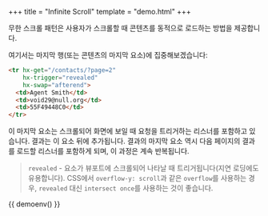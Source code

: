+++
title = "Infinite Scroll"
template = "demo.html"
+++

무한 스크롤 패턴은 사용자가 스크롤할 때 콘텐츠를 동적으로 로드하는 방법을 제공합니다.

여기서는 마지막 행(또는 콘텐츠의 마지막 요소)에 집중해보겠습니다:

```html
<tr hx-get="/contacts/?page=2"
    hx-trigger="revealed"
    hx-swap="afterend">
  <td>Agent Smith</td>
  <td>void29@null.org</td>
  <td>55F49448C0</td>
</tr>
```

이 마지막 요소는 스크롤되어 화면에 보일 때 요청을 트리거하는 리스너를 포함하고 있습니다. 결과는 이 요소 뒤에 추가됩니다. 
결과의 마지막 요소 역시 다음 페이지의 결과를 로드할 리스너를 포함하게 되며, 이 과정은 계속 반복됩니다.

> `revealed` - 요소가 뷰포트에 스크롤되어 나타날 때 트리거됩니다(지연 로딩에도 유용합니다). CSS에서 `overflow-y: scroll`과 같은 `overflow`를 사용하는 경우, `revealed` 대신 `intersect once`를 사용하는 것이 좋습니다.

{{ demoenv() }}

<script>
    server.autoRespondAfter = 1000; // longer response for more drama

    //=========================================================================
    // Fake Server Side Code
    //=========================================================================

    // data
    var dataStore = function(){
      var contactId = 9;
      function generateContact() {
        contactId++;
        var idHash = "";
        var possible = "ABCDEFG0123456789";
        for( var i=0; i < 10; i++ ) idHash += possible.charAt(Math.floor(Math.random() * possible.length));
        return { name: "Agent Smith", email: "void" + contactId + "@null.org", id: idHash }
      }
      return {
        contactsForPage : function(page) {
          var vals = [];
          for( var i=0; i < 20; i++ ){
            vals.push(generateContact());
          }
          return vals;
        }
      }
    }()
    
    // routes
    init("/demo", function(request, params){
      var contacts = dataStore.contactsForPage(1)
      return tableTemplate(contacts)
    });
    
    onGet(/\/contacts.*/, function(request, params){
      var page = parseInt(params['page']);
      var contacts = dataStore.contactsForPage(page)
      return rowsTemplate(page, contacts);
    });
    
    // templates
    function tableTemplate(contacts) {
      return `<table hx-indicator=".htmx-indicator"><thead><tr><th>Name</th><th>Email</th><th>ID</th></tr></thead><tbody>
              ${rowsTemplate(1, contacts)}
              </tbody></table><center><img class="htmx-indicator" width="60" src="/img/bars.svg"></center>`
    }

    function rowsTemplate(page, contacts) {
      var txt = "";
      var trigger_attributes = "";

      for (var i = 0; i < contacts.length; i++) {
        var c = contacts[i];

        if (i == (contacts.length - 1)) {
         trigger_attributes = ` hx-get="/contacts/?page=${page + 1}" hx-trigger="revealed" hx-swap="afterend"`
        }

        txt += "<tr" + trigger_attributes +"><td>" + c.name + "</td><td>" + c.email + "</td><td>" + c.id + "</td></tr>\n";
      }
      return txt;
    }
</script>



